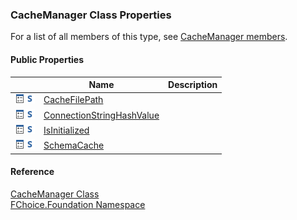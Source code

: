 ﻿### CacheManager Class Properties

For a list of all members of this type, see [CacheManager members](fcSDK~FChoice.Foundation.CacheManager_members.md).

#### Public Properties

|   | Name | Description |
| --- | --- | --- |
| ![Public Property](dotnetimages/publicProperty.png)![static (Shared in Visual Basic)](dotnetimages/static.png) | [CacheFilePath](fcSDK~FChoice.Foundation.CacheManager~CacheFilePath.md) |   |
| ![Public Property](dotnetimages/publicProperty.png)![static (Shared in Visual Basic)](dotnetimages/static.png) | [ConnectionStringHashValue](fcSDK~FChoice.Foundation.CacheManager~ConnectionStringHashValue.md) |   |
| ![Public Property](dotnetimages/publicProperty.png)![static (Shared in Visual Basic)](dotnetimages/static.png) | [IsInitialized](fcSDK~FChoice.Foundation.CacheManager~IsInitialized.md) |   |
| ![Public Property](dotnetimages/publicProperty.png)![static (Shared in Visual Basic)](dotnetimages/static.png) | [SchemaCache](fcSDK~FChoice.Foundation.CacheManager~SchemaCache.md) |   |





#### Reference

[CacheManager Class](fcSDK~FChoice.Foundation.CacheManager.md)  
[FChoice.Foundation Namespace](fcSDK~FChoice.Foundation_namespace.md)
